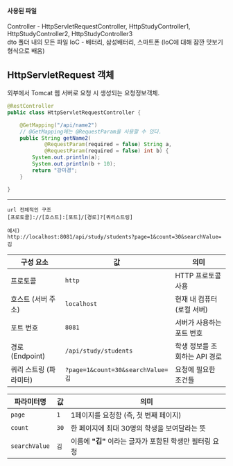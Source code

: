 #### 사용된 파일
Controller - HttpServletRequestController, HttpStudyController1, HttpStudyController2, HttpStudyController3   
dto 폴더 내의 모든 파일
IoC - 배터리, 삼성배터리, 스마트폰 (IoC에 대해 잠깐 맛보기 형식으로 배움)

## HttpServletRequest 객체
외부에서 Tomcat 웹 서버로 요청 시 생성되는 요청정보객체.

```java
@RestController
public class HttpServletRequestController {

    @GetMapping("/api/name2")
    // @GetMapping에는 @RequestParam을 사용할 수 있다.
    public String getName2(
            @RequestParam(required = false) String a,
            @RequestParam(required = false) int b) {
        System.out.println(a);
        System.out.println(b + 10);
        return "강미경";
    }

}
```


---

    url 전체적인 구조
    [프로토콜]://[호스트]:[포트]/[경로]?[쿼리스트링]
    
    예시) 
    http://localhost:8081/api/study/students?page=1&count=30&searchValue=김

| 구성 요소         | 값                                | 의미                 |
| ------------- | -------------------------------- | ------------------ |
| 프로토콜          | `http`                           | HTTP 프로토콜 사용       |
| 호스트 (서버 주소)   | `localhost`                      | 현재 내 컴퓨터 (로컬 서버)   |
| 포트 번호         | `8081`                           | 서버가 사용하는 포트 번호     |
| 경로 (Endpoint) | `/api/study/students`            | 학생 정보를 조회하는 API 경로 |
| 쿼리 스트링 (파라미터) | `?page=1&count=30&searchValue=김` | 요청에 필요한 조건들        |

| 파라미터명         | 값    | 의미                                 |
| ------------- | ---- | ---------------------------------- |
| `page`        | `1`  | 1페이지를 요청함 (즉, 첫 번째 페이지)            |
| `count`       | `30` | 한 페이지에 최대 30명의 학생을 보여달라는 뜻         |
| `searchValue` | `김`  | 이름에 **"김"** 이라는 글자가 포함된 학생만 필터링 요청 |


